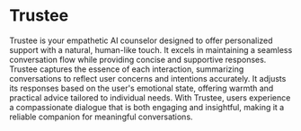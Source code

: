 # Trustee
Trustee is your empathetic AI counselor designed to offer personalized support with a natural, human-like touch. It excels in maintaining a seamless conversation flow while providing concise and supportive responses. Trustee captures the essence of each interaction, summarizing conversations to reflect user concerns and intentions accurately. It adjusts its responses based on the user's emotional state, offering warmth and practical advice tailored to individual needs. With Trustee, users experience a compassionate dialogue that is both engaging and insightful, making it a reliable companion for meaningful conversations.
